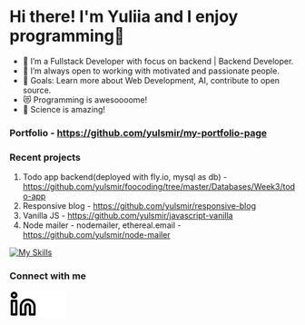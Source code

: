 # Hi there! I'm Yuliia and I enjoy programming👋
- 🌱 I’m a Fullstack Developer with focus on backend | Backend Developer.
- 👯 I’m always open to working with motivated and passionate people.
- 🥅 Goals: Learn more about Web Development, AI, contribute to open source.
- 😻 Programming is awesoooome!
- 🔬 Science is amazing!

### Portfolio - https://github.com/yulsmir/my-portfolio-page

### Recent projects
1. Todo app backend(deployed with fly.io, mysql as db) - https://github.com/yulsmir/foocoding/tree/master/Databases/Week3/todo-app
2. Responsive blog - https://github.com/yulsmir/responsive-blog
3. Vanilla JS - https://github.com/yulsmir/javascript-vanilla
4. Node mailer - nodemailer, ethereal.email - https://github.com/yulsmir/node-mailer

[![My Skills](https://skillicons.dev/icons?i=js,html,css,mysql,docker,vscode,git,github)](https://skillicons.dev)

### Connect with me
[![website](./img/linkedin-light.svg)](https://linkedin.com/in/smirnovajuliar#gh-light-mode-only)
[![website](./img/linkedin-dark.svg)](https://linkedin.com/in/smirnovajulia#gh-dark-mode-only)
&nbsp;&nbsp;

